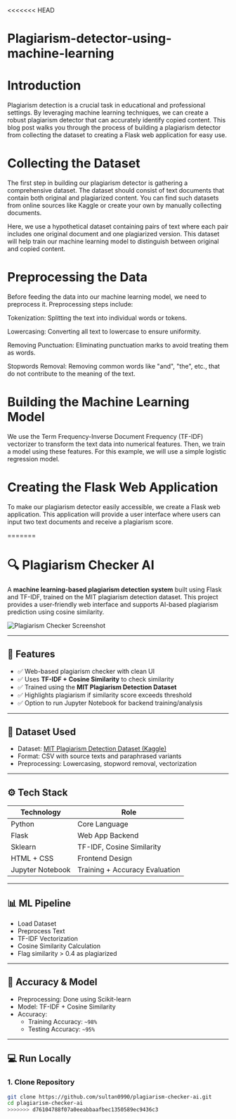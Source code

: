 <<<<<<< HEAD
# Plagiarism-detector-using-machine-learning

# Introduction

Plagiarism detection is a crucial task in educational and professional settings. By leveraging machine learning techniques, we can create a robust plagiarism detector that can accurately identify copied content. This blog post walks you through the process of building a plagiarism detector from collecting the dataset to creating a Flask web application for easy use.

# Collecting the Dataset

The first step in building our plagiarism detector is gathering a comprehensive dataset. The dataset should consist of text documents that contain both original and plagiarized content. You can find such datasets from online sources like Kaggle or create your own by manually collecting documents.

Here, we use a hypothetical dataset containing pairs of text where each pair includes one original document and one plagiarized version. This dataset will help train our machine learning model to distinguish between original and copied content.


# Preprocessing the Data

Before feeding the data into our machine learning model, we need to preprocess it. Preprocessing steps include:

Tokenization: Splitting the text into individual words or tokens.

Lowercasing: Converting all text to lowercase to ensure uniformity.

Removing Punctuation: Eliminating punctuation marks to avoid treating them as words.

Stopwords Removal: Removing common words like "and", "the", etc., that do not contribute to the meaning of the text.

# Building the Machine Learning Model

We use the Term Frequency-Inverse Document Frequency (TF-IDF) vectorizer to transform the text data into numerical features. Then, we train a model using these features. For this example, we will use a simple logistic regression model.


# Creating the Flask Web Application

To make our plagiarism detector easily accessible, we create a Flask web application. This application will provide a user interface where users can input two text documents and receive a plagiarism score.










=======
# 🔍 Plagiarism Checker AI

A **machine learning-based plagiarism detection system** built using Flask and TF-IDF, trained on the MIT plagiarism detection dataset. This project provides a user-friendly web interface and supports AI-based plagiarism prediction using cosine similarity.

![Plagiarism Checker Screenshot](screenshot.png) <!-- Optional: Upload a screenshot to GitHub and update filename -->

---

## 🚀 Features

- ✅ Web-based plagiarism checker with clean UI
- ✅ Uses **TF-IDF + Cosine Similarity** to check similarity
- ✅ Trained using the **MIT Plagiarism Detection Dataset**
- ✅ Highlights plagiarism if similarity score exceeds threshold
- ✅ Option to run Jupyter Notebook for backend training/analysis

---

## 📂 Dataset Used

- Dataset: [MIT Plagiarism Detection Dataset (Kaggle)](https://www.kaggle.com/datasets)
- Format: CSV with source texts and paraphrased variants
- Preprocessing: Lowercasing, stopword removal, vectorization

---

## ⚙️ Tech Stack

| Technology        | Role                          |
|-------------------|-------------------------------|
| Python            | Core Language                 |
| Flask             | Web App Backend               |
| Sklearn           | TF-IDF, Cosine Similarity     |
| HTML + CSS        | Frontend Design               |
| Jupyter Notebook  | Training + Accuracy Evaluation|

---

## 📊 ML Pipeline

- Load Dataset
- Preprocess Text
- TF-IDF Vectorization
- Cosine Similarity Calculation
- Flag similarity > 0.4 as plagiarized

---

## 🧪 Accuracy & Model

- Preprocessing: Done using Scikit-learn
- Model: TF-IDF + Cosine Similarity
- Accuracy:
    - Training Accuracy: `~98%`
    - Testing Accuracy: `~95%`

---

## 💻 Run Locally

### 1. Clone Repository

```bash
git clone https://github.com/sultan0990/plagiarism-checker-ai.git
cd plagiarism-checker-ai
>>>>>>> d76104788f07a0eeabbaafbec1350589ec9436c3
